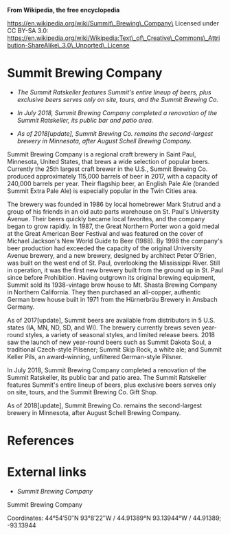 **From Wikipedia, the free encyclopedia**

https://en.wikipedia.org/wiki/Summit\_Brewing\_Company\
Licensed under CC BY-SA 3.0:\
https://en.wikipedia.org/wiki/Wikipedia:Text\_of\_Creative\_Commons\_Attribution-ShareAlike\_3.0\_Unported\_License

Summit Brewing Company
======================

-   *The Summit Ratskeller features Summit's entire lineup of beers,
    plus exclusive beers serves only on site, tours, and the Summit
    Brewing Co.*

-   *In July 2018, Summit Brewing Company completed a renovation of the
    Summit Ratskeller, its public bar and patio area.*

-   *As of 2018\[update\], Summit Brewing Co. remains the second-largest
    brewery in Minnesota, after August Schell Brewing Company.*

Summit Brewing Company is a regional craft brewery in Saint Paul,
Minnesota, United States, that brews a wide selection of popular beers.
Currently the 25th largest craft brewer in the U.S., Summit Brewing Co.
produced approximately 115,000 barrels of beer in 2017, with a capacity
of 240,000 barrels per year. Their flagship beer, an English Pale Ale
(branded Summit Extra Pale Ale) is especially popular in the Twin Cities
area.

The brewery was founded in 1986 by local homebrewer Mark Stutrud and a
group of his friends in an old auto parts warehouse on St. Paul's
University Avenue. Their beers quickly became local favorites, and the
company began to grow rapidly. In 1987, the Great Northern Porter won a
gold medal at the Great American Beer Festival and was featured on the
cover of Michael Jackson's New World Guide to Beer (1988). By 1998 the
company's beer production had exceeded the capacity of the original
University Avenue brewery, and a new brewery, designed by architect
Peter O'Brien, was built on the west end of St. Paul, overlooking the
Mississippi River. Still in operation, it was the first new brewery
built from the ground up in St. Paul since before Prohibition. Having
outgrown its original brewing equipment, Summit sold its 1938-vintage
brew house to Mt. Shasta Brewing Company in Northern California. They
then purchased an all-copper, authentic German brew house built in 1971
from the Hürnerbräu Brewery in Ansbach Germany.

As of 2017\[update\], Summit beers are available from distributors in 5
U.S. states (IA, MN, ND, SD, and WI). The brewery currently brews seven
year-round styles, a variety of seasonal styles, and limited release
beers. 2018 saw the launch of new year-round beers such as Summit Dakota
Soul, a traditional Czech-style Pilsener; Summit Skip Rock, a white ale;
and Summit Keller Pils, an award-winning, unfiltered German-style
Pilsner.

In July 2018, Summit Brewing Company completed a renovation of the
Summit Ratskeller, its public bar and patio area. The Summit Ratskeller
features Summit's entire lineup of beers, plus exclusive beers serves
only on site, tours, and the Summit Brewing Co. Gift Shop.

As of 2018\[update\], Summit Brewing Co. remains the second-largest
brewery in Minnesota, after August Schell Brewing Company.

References
==========

External links
==============

-   *Summit Brewing Company*

Summit Brewing Company

Coordinates: 44°54′50″N 93°8′22″W﻿ / ﻿44.91389°N 93.13944°W﻿ / 44.91389;
-93.13944
